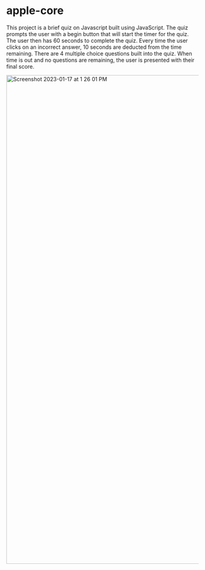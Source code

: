 # apple-core
This project is a brief quiz on Javascript built using JavaScript. The quiz prompts the user with a begin button that will start the timer for the quiz. The user then has 60 seconds to complete the quiz. Every time the user clicks on an incorrect answer, 10 seconds are deducted from the time remaining. There are 4 multiple choice questions built into the quiz. When time is out and no questions are remaining, the user is presented with their final score. 

<img width="1280" alt="Screenshot 2023-01-17 at 1 26 01 PM" src="https://user-images.githubusercontent.com/117556144/212993634-85f41297-773c-4630-ba30-ef0c2b64d839.png">
